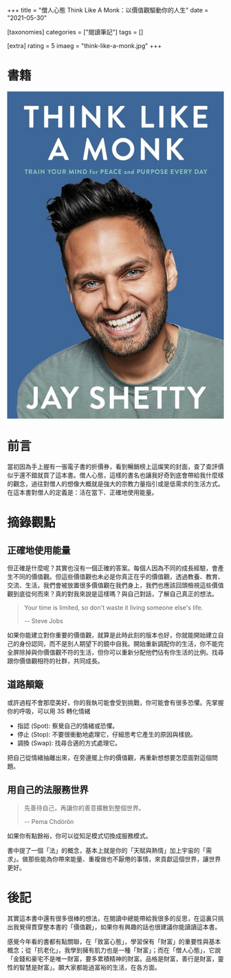 +++
title = "僧人心態 Think Like A Monk：以價值觀驅動你的人生"
date = "2021-05-30"

[taxonomies]
categories = ["閱讀筆記"]
tags = []

[extra]
rating = 5
imaeg = "think-like-a-monk.jpg"
+++

# 書籍

[![](think-like-a-monk.jpg)](https://www.goodreads.com/book/show/51942513-think-like-a-monk)

# 前言

當初因為手上握有一張電子書的折價券，看到暢銷榜上這燦笑的封面，查了查評價似乎還不錯就買了這本書。僧人心態，這樣的書名也讓我好奇到底會帶給我什麼樣的觀念，過往對僧人的想像大概就是強大的宗教力量指引或是低需求的生活方式。在這本書對僧人的定義是：活在當下、正確地使用能量。

# 摘錄觀點

## 正確地使用能量

但正確是什麼呢？其實也沒有一個正確的答案。每個人因為不同的成長經驗，會產生不同的價值觀。但這些價值觀也未必是你真正在乎的價值觀，透過教養、教育、交流、生活，我們會被放置很多價值觀在我們身上，我們也應該回頭檢視這些價值觀到底從何而來？真的對我來說是這樣嗎？與自己對話，了解自己真正的想法。

> Your time is limited, so don't waste it living someone else's life.
>
> -- Steve Jobs

如果你能建立對你重要的價值觀，就算是此時此刻的版本也好，你就能開始建立自己的身份認同，而不是別人期望下的鏡中自我。開始重新調配你的生活，你不能完全屏除掉與你價值觀不符的生活，但你可以重新分配他們佔有你生活的比例。找尋跟你價值觀相符的社群，共同成長。

## 道路顛簸

或許過程不會那麼美好，你的我執可能會受到挑戰，你可能會有很多恐懼。先掌握你的呼吸，可以用 3S 轉化情緒
* 指認 (Spot): 察覺自己的情緒或恐懼。
* 停止 (Stop): 不要很衝動地處理它，仔細思考它產生的原因與樣貌。
* 調換 (Swap): 找尋合適的方式處理它。

把自己從情緒抽離出來，在旁邊擺上你的價值觀，再重新想想要怎麼面對這個問題。

## 用自己的法服務世界

> 先善待自己，再讓你的善意擴散到整個世界。
>
> -- Pema Chdörön

如果你有點餘裕，你可以從知足模式切換成服務模式。

書中提了一個「法」的概念，基本上就是你的「天賦與熱情」加上宇宙的「需求」。做那些能為你帶來能量、重複做也不厭倦的事情，來貢獻這個世界，讓世界更好。

# 後記

其實這本書中還有很多很棒的想法，在閱讀中總能帶給我很多的反思，在這裏只挑出我覺得貫穿整本書的「價值觀」，如果你有興趣的話也很建議你能讀讀這本書。

感覺今年看的書都有點關聯，在「致富心態」，學習保有「財富」的重要性與基本概念；從「抗老化」，我學到擁有肌力也是一種「財富」；而在「僧人心態」，它說「金錢和豪宅不是唯一財富，要多累積精神的財富。品格是財富，善行是財富，靈性的智慧是財富」。願大家都能過富裕的生活，在各方面。
